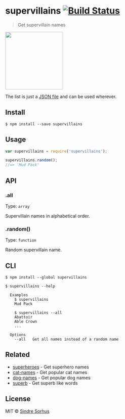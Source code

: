 # supervillains [![Build Status](https://travis-ci.org/sindresorhus/supervillains.svg?branch=master)](https://travis-ci.org/sindresorhus/supervillains)

> Get supervillain names

<img src="https://cloud.githubusercontent.com/assets/170270/7563380/f0af1aee-f7dc-11e4-9b83-92fe18cf6bdd.png" width="182">

The list is just a [JSON file](supervillains.json) and can be used wherever.


## Install

```
$ npm install --save supervillains
```


## Usage

```js
var supervillains = require('supervillains');

supervillains.random();
//=> 'Mud Pack'
```


## API

### .all

Type: `array`

Supervillain names in alphabetical order.

### .random()

Type: `function`

Random supervillain name.


## CLI

```
$ npm install --global supervillains
```

```
$ supervillains --help

  Examples
    $ supervillains
    Mud Pack

    $ supervillains --all
    Abattoir
    Able Crown
    ...

  Options
    --all   Get all names instead of a random name
```


## Related

- [superheroes](https://github.com/sindresorhus/superheroes) - Get superhero names
- [cat-names](https://github.com/sindresorhus/cat-names) - Get popular cat names
- [dog-names](https://github.com/sindresorhus/dog-names) - Get popular dog names
- [superb](https://github.com/sindresorhus/superb) - Get superb like words


## License

MIT © [Sindre Sorhus](http://sindresorhus.com)
